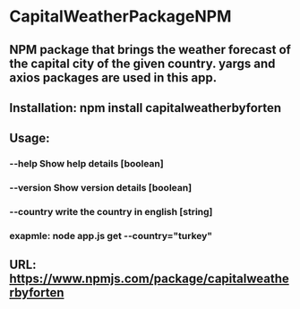 # CapitalWeatherPackageNPM
## NPM package that brings the weather forecast of the capital city of the given country. yargs and axios packages are used in this app. 
## Installation: npm install capitalweatherbyforten
## Usage: 
### --help     Show help details            [boolean]
### --version  Show version details         [boolean]
### --country  write the country in english [string]
### exapmle: node app.js get --country="turkey"

## URL: https://www.npmjs.com/package/capitalweatherbyforten
